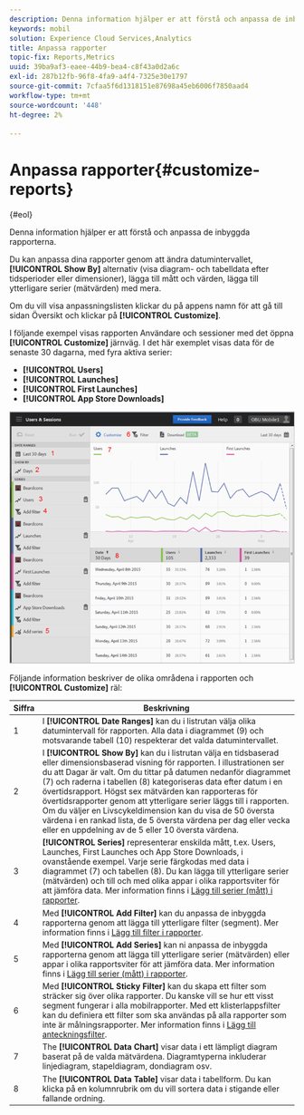 ```yaml
---
description: Denna information hjälper er att förstå och anpassa de inbyggda rapporterna.
keywords: mobil
solution: Experience Cloud Services,Analytics
title: Anpassa rapporter
topic-fix: Reports,Metrics
uuid: 39ba9af3-eaee-44b9-bea4-c8f43a0d2a6c
exl-id: 287b12fb-96f8-4fa9-a4f4-7325e30e1797
source-git-commit: 7cfaa5f6d1318151e87698a45eb6006f7850aad4
workflow-type: tm+mt
source-wordcount: '448'
ht-degree: 2%

---
```


# Anpassa rapporter{#customize-reports}

{#eol}

Denna information hjälper er att förstå och anpassa de inbyggda rapporterna.

Du kan anpassa dina rapporter genom att ändra datumintervallet, **[!UICONTROL Show By]** alternativ (visa diagram- och tabelldata efter tidsperioder eller dimensioner), lägga till mått och värden, lägga till ytterligare serier (mätvärden) med mera.

Om du vill visa anpassningslisten klickar du på appens namn för att gå till sidan Översikt och klickar på **[!UICONTROL Customize]**.

I följande exempel visas rapporten Användare och sessioner med det öppna **[!UICONTROL Customize]** järnväg. I det här exemplet visas data för de senaste 30 dagarna, med fyra aktiva serier:

* **[!UICONTROL Users]**
* **[!UICONTROL Launches]**
* **[!UICONTROL First Launches]**
* **[!UICONTROL App Store Downloads]**

![](assets/reports.png)

Följande information beskriver de olika områdena i rapporten och **[!UICONTROL Customize]** räl:

| Siffra | Beskrivning |
|--- |--- |
| 1 | I **[!UICONTROL Date Ranges]** kan du i listrutan välja olika datumintervall för rapporten. Alla data i diagrammet (9) och motsvarande tabell (10) respekterar det valda datumintervallet. |
| 2 | I **[!UICONTROL Show By]** kan du i listrutan välja en tidsbaserad eller dimensionsbaserad visning för rapporten.  I illustrationen ser du att Dagar är valt. Om du tittar på datumen nedanför diagrammet (7) och raderna i tabellen (8) kategoriseras data efter datum i en övertidsrapport. Högst sex mätvärden kan rapporteras för övertidsrapporter genom att ytterligare serier läggs till i rapporten.  Om du väljer en Livscykeldimension kan du visa de 50 översta värdena i en rankad lista, de 5 översta värdena per dag eller vecka eller en uppdelning av de 5 eller 10 översta värdena. |
| 3 | **[!UICONTROL Series]** representerar enskilda mått, t.ex. Users, Launches, First Launches och App Store Downloads, i ovanstående exempel. Varje serie färgkodas med data i diagrammet (7) och tabellen (8).  Du kan lägga till ytterligare serier (mätvärden) och till och med olika appar i olika rapportsviter för att jämföra data.  Mer information finns i  [Lägg till serier (mått) i rapporter](/help/using/usage/reports-customize/t-reports-series.md). |
| 4 | Med **[!UICONTROL Add Filter]** kan du anpassa de inbyggda rapporterna genom att lägga till ytterligare filter (segment).  Mer information finns i  [Lägg till filter i rapporter](/help/using/usage/reports-customize/t-reports-customize.md). |
| 5 | Med **[!UICONTROL Add Series]** kan ni anpassa de inbyggda rapporterna genom att lägga till ytterligare serier (mätvärden) eller appar i olika rapportsviter för att jämföra data.  Mer information finns i [Lägg till serier (mått) i rapporter](/help/using/usage/reports-customize/t-reports-series.md). |
| 6 | Med **[!UICONTROL Sticky Filter]** kan du skapa ett filter som sträcker sig över olika rapporter. Du kanske vill se hur ett visst segment fungerar i alla mobilrapporter. Med ett klisterlappsfilter kan du definiera ett filter som ska användas på alla rapporter som inte är målningsrapporter.  Mer information finns i [Lägg till anteckningsfilter](/help/using/usage/reports-customize/t-sticky-filter.md). |
| 7 | The **[!UICONTROL Data Chart]** visar data i ett lämpligt diagram baserat på de valda mätvärdena. Diagramtyperna inkluderar linjediagram, stapeldiagram, dondiagram osv. |
| 8 | The **[!UICONTROL Data Table]** visar data i tabellform. Du kan klicka på en kolumnrubrik om du vill sortera data i stigande eller fallande ordning. |
